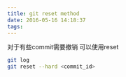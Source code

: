 ```yaml
---
title: git reset method
date: 2016-05-16 14:18:37
tags:
---
```


对于有些commit需要撤销 可以使用reset
```bash
git log
git reset --hard <commit_id>
```
